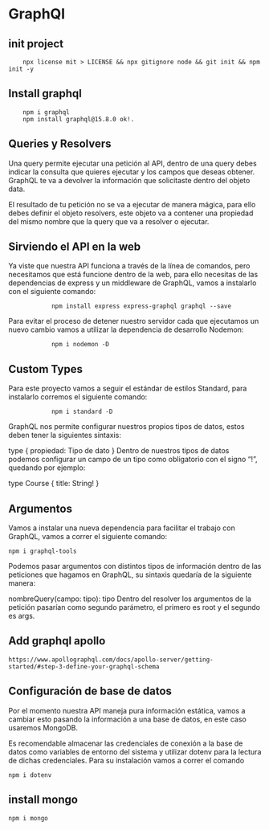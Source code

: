 # GraphQl

## init project

        npx license mit > LICENSE && npx gitignore node && git init && npm init -y

## Install graphql

        npm i graphql
        npm install graphql@15.8.0 ok!.

## Queries y Resolvers

Una query permite ejecutar una petición al API, dentro de una query debes indicar la consulta que quieres ejecutar y los campos que deseas obtener. GraphQL te va a devolver la información que solicitaste dentro del objeto data.

El resultado de tu petición no se va a ejecutar de manera mágica, para ello debes definir el objeto resolvers, este objeto va a contener una propiedad del mismo nombre que la query que va a resolver o ejecutar.

## Sirviendo el API en la web

Ya viste que nuestra API funciona a través de la línea de comandos, pero necesitamos que está funcione dentro de la web, para ello necesitas de las dependencias de express y un middleware de GraphQL, vamos a instalarlo con el siguiente comando:

                npm install express express-graphql graphql --save
                
Para evitar el proceso de detener nuestro servidor cada que ejecutamos un nuevo cambio vamos a utilizar la dependencia de desarrollo Nodemon:

                npm i nodemon -D

## Custom Types

Para este proyecto vamos a seguir el estándar de estilos Standard, para instalarlo corremos el siguiente comando:

                npm i standard -D
                
GraphQL nos permite configurar nuestros propios tipos de datos, estos deben tener la siguientes sintaxis:

type <Nombre del tipo> {
  propiedad: Tipo de dato
}
Dentro de nuestros tipos de datos podemos configurar un campo de un tipo como obligatorio con el signo “!”, quedando por ejemplo:

type Course {
  title: String!
}

## Argumentos

Vamos a instalar una nueva dependencia para facilitar el trabajo con GraphQL, vamos a correr el siguiente comando:

    npm i graphql-tools
Podemos pasar argumentos con distintos tipos de información dentro de las peticiones que hagamos en GraphQL, su sintaxis quedaría de la siguiente manera:

nombreQuery(campo: tipo): tipo
Dentro del resolver los argumentos de la petición pasarían como segundo parámetro, el primero es root y el segundo es args.

## Add graphql apollo

    https://www.apollographql.com/docs/apollo-server/getting-started/#step-3-define-your-graphql-schema

## Configuración de base de datos

Por el momento nuestra API maneja pura información estática, vamos a cambiar esto pasando la información a una base de datos, en este caso usaremos MongoDB.

Es recomendable almacenar las credenciales de conexión a la base de datos como variables de entorno del sistema y utilizar dotenv para la lectura de dichas credenciales. Para su instalación vamos a correr el comando

    npm i dotenv

## install mongo

    npm i mongo